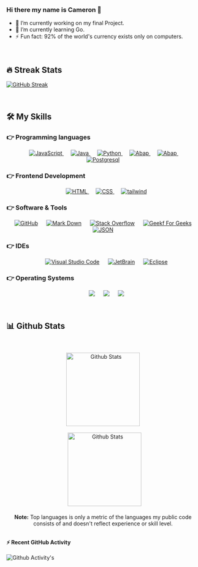 ### Hi there my name is Cameron 👋



- 🔭 I’m currently working on my final Project.
- 🌱 I’m currently learning Go.
- ⚡ Fun fact: 92% of the world's currency exists only on computers.

<br>

## 🔥 Streak Stats
[![GitHub Streak](https://github-readme-streak-stats.herokuapp.com?user=Camerji12&theme=radical&date_format=M%20j%5B%2C%20Y%5D)](https://git.io/streak-stats)

<br>

## 🛠️ My Skills

### 👉 Programming languages

<p align="center"> 
  &emsp;
  <a href="https://developer.mozilla.org/en-US/docs/Web/JavaScript" target="_blank"> 
     <img alt="JavaScript" src="https://img.shields.io/badge/JavaScript-323330?style=for-the-badge&logo=javascript&logoColor=F7DF1E">
   </a>
  &emsp;
  <a href="https://www.java.com" target="_blank"> 
    <img alt="Java" src="https://img.shields.io/badge/Java-ED8B00?style=for-the-badge&logo=java&logoColor=white">
  </a>
  &emsp;
   <a href="https://www.python.org" target="_blank">
    <img alt="Python" src=https://img.shields.io/badge/Python-FFD43B?style=for-the-badge&logo=python&logoColor=blue>
  </a>
  &emsp;
   <a href="https://www.sap.com/index.html" target="_blank">
    <img alt="Abap" src="https://img.shields.io/badge/SAP-0FAAFF?style=for-the-badge&logo=sap&logoColor=white">
  </a>
&emsp;
   <a href="#">
    <img alt="Abap" src="https://img.shields.io/badge/Node.js-339933?style=for-the-badge&logo=nodedotjs&logoColor=white">
  </a>
	&emsp;
   <a href="#">
    <img alt="Postgresql" src="https://img.shields.io/badge/PostgreSQL-316192?style=for-the-badge&logo=postgresql&logoColor=white">
  </a>	
</p>

### 👉 Frontend Development
<p align="center"> 
  &emsp; 
  <a href="https://www.w3.org/html/" target="_blank"> 
   <img alt="HTML" src="https://img.shields.io/badge/HTML5-E34F26?style=for-the-badge&logo=html5&logoColor=white">
  </a>   
  &emsp;
  <a href="https://www.w3schools.com/css/" target="_blank">
    <img alt="CSS" src="https://img.shields.io/badge/CSS3-1572B6?style=for-the-badge&logo=css3&logoColor=white">
  </a>
	  &emsp;
  <a href="#">
    <img alt="tailwind" src="https://img.shields.io/badge/Tailwind_CSS-38B2AC?style=for-the-badge&logo=tailwind-css&logoColor=white">
  </a> 
</p>

 ### 👉 Software & Tools
 
<p align="center">
  &emsp;
    <a href="#"><img alt="GitHub" src="https://img.shields.io/badge/GitHub-100000?style=for-the-badge&logo=github&logoColor=white"></a>
  &emsp;
    <a href="#"><img alt="Mark Down" src="https://img.shields.io/badge/Markdown-000000?style=for-the-badge&logo=markdown&logoColor=white"></a>
  &emsp;
    <a href="#"><img alt="Stack Overflow" src="https://img.shields.io/badge/Stack_Overflow-FE7A16?style=for-the-badge&logo=stack-overflow&logoColor=white"></a>
  &emsp;
    <a href="#"><img alt="Geekf For Geeks" src="https://img.shields.io/badge/GeeksforGeeks-298D46?style=for-the-badge&logo=geeksforgeeks&logoColor=white"></a>
  &emsp;
    <a href="#"><img alt="JSON" img src="https://img.shields.io/badge/json-5E5C5C?style=for-the-badge&logo=json&logoColor=white"></a>
</p>

 ### 👉 IDEs
 
<p align="center">
  &emsp;
    <a href="#"><img alt="Visual Studio Code" src="https://img.shields.io/badge/Visual_Studio_Code-0078D4?style=for-the-badge&logo=visual%20studio%20code&logoColor=white"></a>
  &emsp;
    <a href="#"><img alt="JetBrain" src="https://img.shields.io/badge/IntelliJ_IDEA-000000.svg?style=for-the-badge&logo=intellij-idea&logoColor=white" /></a>
  &emsp;
    <a href="#"><img alt="Eclipse" src="https://img.shields.io/badge/Eclipse-2C2255?style=for-the-badge&logo=eclipse&logoColor=white" /></a>
</p>

 ### 👉 Operating Systems
 
<p align="center">
  &emsp;
    <a href="#"><img src="https://img.shields.io/badge/Linux-FCC624?style=for-the-badge&logo=linux&logoColor=black"></a>
  &emsp;
    <a href="#"><img src="https://img.shields.io/badge/Windows-0078D6?style=for-the-badge&logo=windows&logoColor=white"></a>
	  &emsp;
    <a href="#"><img src="https://img.shields.io/badge/Linux_Mint-87CF3E?style=for-the-badge&logo=linux-mint&logoColor=white"></a>  
</p>

<br/>

## 📊 Github Stats

  <br/>
  <p align="center">
    <img alt="Github Stats" src="https://github-readme-stats.vercel.app/api?username=Camerji12&show_icons=true&count_private=true&theme=algolia" height="192px"/></a>
<br/>
 <br>
  &nbsp;
	  <img src="https://github-readme-stats.vercel.app/api/top-langs?username=Camerji12&langs_count=10&show_icons=true&locale=en&layout=compact&theme=algolia" alt="Github Stats" height="192px"/>
  <br/>
  <br>
  <b>Note:</b> Top languages is only a metric of the languages my public code consists of and doesn't reflect experience or skill level.
  </p>
  <br>

 <summary><b>⚡ Recent GitHub Activity</b></summary>
  <br/>
   <img alt="Github Activity's" src="https://activity-graph.herokuapp.com/graph?username=Camerji12&theme=react-dark" /></a>
  <br/>
